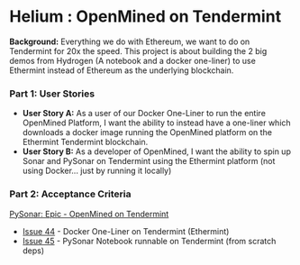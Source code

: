 # Helium : OpenMined on Tendermint

<b>Background:</b> Everything we do with Ethereum, we want to do on Tendermint for 20x the speed. This project is about building the 2 big demos from Hydrogen (A notebook and a docker one-liner) to use Ethermint instead of Ethereum as the underlying blockchain.

### Part 1: User Stories

* <b>User Story A:</b> As a user of our Docker One-Liner to run the entire OpenMined Platform, I want the ability to instead have a one-liner which downloads a docker image running the OpenMined platform on the Ethermint Tendermint blockchain.
* <b>User Story B:</b> As a developer of OpenMined, I want the ability to spin up Sonar and PySonar on Tendermint using the Ethermint platform (not using Docker... just by running it locally)

### Part 2: Acceptance Criteria

[PySonar: Epic - OpenMined on Tendermint](https://github.com/OpenMined/PySonar/issues/40)
  - [Issue 44](https://github.com/OpenMined/PySonar/issues/41) - Docker One-Liner on Tendermint (Ethermint)
  - [Issue 45](https://github.com/OpenMined/PySonar/issues/42) - PySonar Notebook runnable on Tendermint (from scratch deps)
